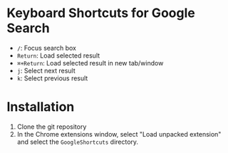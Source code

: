 Keyboard Shortcuts for Google Search
====================================

* `/`: Focus search box
* `Return`: Load selected result
* `⌘+Return`: Load selected result in new tab/window
* `j`: Select next result
* `k`: Select previous result

Installation
============
1. Clone the git repository
2. In the Chrome extensions window, select "Load unpacked extension" and select the `GoogleShortcuts` directory.
